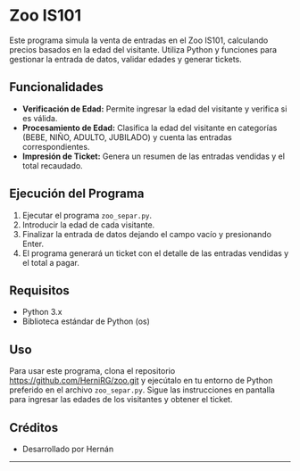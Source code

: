 # Zoo IS101

Este programa simula la venta de entradas en el Zoo IS101, calculando precios basados en la edad del visitante. Utiliza Python y funciones para gestionar la entrada de datos, validar edades y generar tickets.

## Funcionalidades

- **Verificación de Edad:** Permite ingresar la edad del visitante y verifica si es válida.
- **Procesamiento de Edad:** Clasifica la edad del visitante en categorías (BEBE, NIÑO, ADULTO, JUBILADO) y cuenta las entradas correspondientes.
- **Impresión de Ticket:** Genera un resumen de las entradas vendidas y el total recaudado.

## Ejecución del Programa

1. Ejecutar el programa `zoo_separ.py`.
2. Introducir la edad de cada visitante.
3. Finalizar la entrada de datos dejando el campo vacío y presionando Enter.
4. El programa generará un ticket con el detalle de las entradas vendidas y el total a pagar.

## Requisitos

- Python 3.x
- Biblioteca estándar de Python (os)

## Uso

Para usar este programa, clona el repositorio https://github.com/HerniRG/zoo.git y ejecútalo en tu entorno de Python preferido en el archivo `zoo_separ.py`. Sigue las instrucciones en pantalla para ingresar las edades de los visitantes y obtener el ticket.

## Créditos

- Desarrollado por Hernán

---
